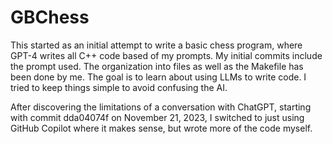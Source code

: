 # GBChess

This started as an initial attempt to write a basic chess program, where GPT-4 writes all C++ code
based of my prompts. My initial commits include the prompt used. The organization into files as well
as the Makefile has been done by me. The goal is to learn about using LLMs to write code.
I tried to keep things simple to avoid confusing the AI.

After discovering the limitations of a conversation with ChatGPT, starting with commit dda04074f on
November 21, 2023, I switched to just using GitHub Copilot where it makes sense, but wrote more of
the code myself.
